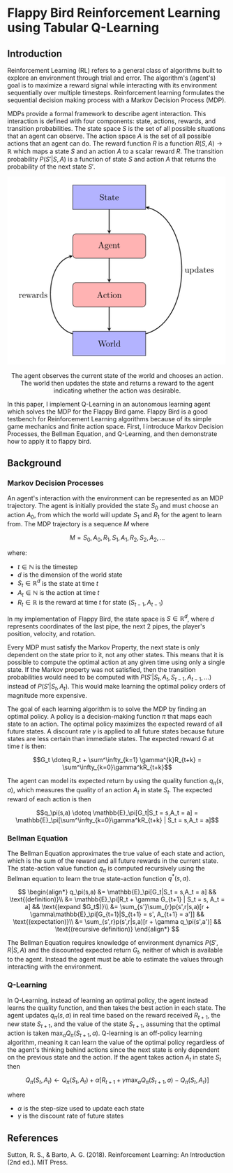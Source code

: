 # Flappy Bird Reinforcement Learning using Tabular Q-Learning

## Introduction
Reinforcement Learning (RL) refers to a general class of algorithms built to explore an environment through trial and error. The algorithm's (agent's) goal is to maximize a reward signal while interacting with its environment sequentially over multiple timesteps. Reinforcement learning formulates the sequential decision making process with a Markov Decision Process (MDP). 

MDPs provide a formal framework to describe agent interaction. This interaction is defined with four components: state, actions, rewards, and transition probabilities. The state space $S$ is the set of all possible situations that an agent can observe. The action space $A$ is the set of all possible actions that an agent can do. The reward function $R$ is a function $R(S,A) \rightarrow \mathbb{R}$ which maps a state $S$ and an action $A$ to a scalar reward $R$. The transition probability $P(S'|S,A)$ is a function of state $S$ and action $A$ that returns the probability of the next state $S'$.


<img src="images/chart.png" width="500" alt="Agent-Environment Interaction">
<p style="text-align: center;">The agent observes the current state of the world and chooses an action. The world then updates the state and returns a reward to the agent indicating whether the action was desirable.</p>

In this paper, I implement Q-Learning in an autonomous learning agent which solves the MDP for the Flappy Bird game. Flappy Bird is a good testbench for Reinforcement Learning algorithms because of its simple game mechanics and finite action space. First, I introduce Markov Decision Processes, the Bellman Equation, and Q-Learning, and then demonstrate how to apply it to flappy bird.

## Background

### Markov Decision Processes
An agent's interaction with the environment can be represented as an MDP trajectory. The agent is initially provided the state $S_0$ and must choose an action $A_0$, from which the world will update $S_1$ and $R_1$ for the agent to learn from. The MDP trajectory is a sequence $M$ where

$$M = S_0,A_0,R_1,S_1,A_1,R_2,S_2,A_2, \ldots$$

where:
- $t \in \mathbb{N}$ is the timestep
- $d$ is the dimension of the world state
- $S_t \in \mathbb{R}^d$ is the state at time $t$
- $A_t \in \mathbb{N}$ is the action at time $t$
- $R_t \in \mathbb{R}$ is the reward at time $t$ for state $(S_{t-1},A_{t-1})$

In my implementation of Flappy Bird, the state space is $S \in \mathbb{R}^d$, where $d$ represents coordinates of the last pipe, the next 2 pipes, the player's position, velocity, and rotation.

Every MDP must satisfy the Markov Property, the next state is only dependent on the state prior to it, not any other states. This means that it is possible to compute the optimal action at any given time using only a single state. If the Markov property was not satisfied, then the transition probabilities would need to be computed with $P(S' | S_t,A_t,S_{t-1}, A_{t-1},...)$ instead of $P(S' | S_t,A_t)$. This would make learning the optimal policy orders of magnitude more expensive.

The goal of each learning algorithm is to solve the MDP by finding an optimal policy. A policy is a decision-making function $\pi$ that maps each state to an action. The optimal policy maximizes the expected reward of all future states. A discount rate $\gamma$ is applied to all future states because future states are less certain than immediate states. The expected reward $G$ at time $t$ is then:

$$G_t \doteq R_t + \sum^\infty_{k=1} \gamma^{k}R_{t+k} = \sum^\infty_{k=0}\gamma^kR_{t+k}$$

The agent can model its expected return by using the quality function $q_\pi(s,a)$, which measures the quality of an action $A_t$ in state $S_t$. The expected reward of each action is then

$$q_\pi(s,a) \doteq \mathbb{E}_\pi[G_t|S_t = s,A_t = a] = \mathbb{E}_\pi[\sum^\infty_{k=0}\gamma^kR_{t+k} | S_t = s,A_t = a]$$

### Bellman Equation
The Bellman Equation approximates the true value of each state and action, which is the sum of the reward and all future rewards in the current state. The state-action value function $q_\pi$ is computed recursively using the Bellman equation to learn the true state-action function $q^*(s,a)$.

$$
\begin{align*}
q_\pi(s,a) &= \mathbb{E}_\pi[G_t|S_t = s,A_t = a] && \text{(definition)}\\
&= \mathbb{E}_\pi[R_t + \gamma G_{t+1} | S_t = s, A_t = a] && \text{(expand $G_t$)}\\
&= \sum_{s'}\sum_{r}p(s',r|s,a)[r + \gamma\mathbb{E}_\pi[G_{t+1}|S_{t+1} = s', A_{t+1} = a']] && \text{(expectation)}\\
&= \sum_{s',r}p(s',r|s,a)[r + \gamma q_\pi(s',a')] && \text{(recursive definition)}
\end{align*}
$$

The Bellman Equation requires knowledge of environment dynamics $P(S',R | S,A)$ and the discounted expected return $G_t$, neither of which is available to the agent. Instead the agent must be able to estimate the values through interacting with the environment.

### Q-Learning
In Q-Learning, instead of learning an optimal policy, the agent instead learns the quality function, and then takes the best action in each state. The agent updates $q_\pi(s,a)$ in real time based on the reward received $R_{t+1}$, the new state $S_{t+1}$, and the value of the state $S_{t+1}$,  assuming that the optimal action is taken $\max_aQ_\pi(S_{t+1}, a)$. Q-learning is an off-policy learning algorithm, meaning it can learn the value of the optimal policy regardless of the agent's thinking behind actions since the next state is only dependent on the previous state and the action. If the agent takes action $A_t$ in state $S_t$ then

$$Q_\pi(S_t,A_t) \leftarrow Q_\pi(S_t,A_t) + \alpha[R_{t+1} + \gamma\max_aQ_\pi(S_{t+1},a) - Q_\pi(S_t,A_t)]$$

where
- $\alpha$ is the step-size used to update each state
- $\gamma$ is the discount rate of future states

## References
Sutton, R. S., & Barto, A. G. (2018). Reinforcement Learning: An Introduction (2nd ed.). MIT Press.